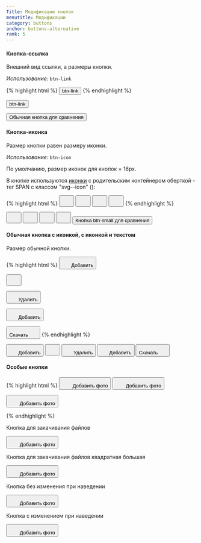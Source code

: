 ```yaml
---
Title: Модификации кнопок
menutitle: Модификации
category: buttons
anchor: buttons-alternative
rank: 5
---
```


#### Кнопка-ссылка

Внешний вид ссылки, а размеры кнопки.

_Использование:_ `btn-link`

{% highlight html %}
  <button class="btn-link">btn-link</button>
{% endhighlight %}

<div class="bs-docs-example">
  <div class="">
  <button class="btn-link">btn-link</button>

  <button class="btn-default ml-10">Обычная кнопка для сравнения</button>
  </div>
</div>

#### Кнопка-иконка

Размер кнопки равен размеру иконки.

_Использование:_ `btn-icon`

По умолчанию, размер иконок для кнопок = 16px.

В кнопке используются <a href="https://infotech-ru.github.io/dsf-common-ui/icons">иконки</a> с родительским контейнером оберткой - тег SPAN с классом "svg--icon" (<span class="svg--icon">):

{% highlight html %}
  <button class="btn-icon"><span class="svg--icon"><svg class="bicolors-plus" width="24" height="24"><use xlink:href="sprite.symbol.svg#bicolors-plus"></use></svg></span></button>
  <button class="btn-icon"><span class="svg--icon"><svg class="bicolors-arrows_reload" width="24" height="24"><use xlink:href="sprite.symbol.svg#bicolors-arrows_reload"></use></svg></span></button>
  <button class="btn-icon"><span class="svg--icon svg-danger"><svg class="bicolors-delete" width="24" height="24"><use xlink:href="sprite.symbol.svg#bicolors-delete"></use></svg></span></button>
  <button class="btn-icon btn-icon_h20"><span class="svg--icon"><svg class="bicolors-plus__24vb" width="24" height="24"><use xlink:href="sprite.symbol.svg#bicolors-plus__24vb"></use></svg></span></button>
{% endhighlight %}
<div class="bs-docs-example">
  <div class="">
  <button class="btn-icon"><span class="svg--icon"><svg class="bicolors-plus" width="24" height="24"><use xlink:href="/dsf-common-ui/dist/sprite.symbol.svg#bicolors-plus"></use></svg></span></button>
  <button class="btn-icon ml-10"><span class="svg--icon"><svg class="bicolors-arrows_reload" width="24" height="24"><use xlink:href="/dsf-common-ui/dist/sprite.symbol.svg#bicolors-arrows_reload"></use></svg></span></button>
  <button class="btn-icon ml-10"><span class="svg--icon svg-danger"><svg class="bicolors-delete" width="24" height="24"><use xlink:href="/dsf-common-ui/dist/sprite.symbol.svg#bicolors-delete"></use></svg></span></button>
  <button class="btn-icon btn-icon_h20 ml-10"><span class="svg--icon"><svg class="bicolors-plus__24vb" width="24" height="24"><use xlink:href="/dsf-common-ui/dist/sprite.symbol.svg#bicolors-plus__24vb"></use></svg></span></button>
  <button class="btn-default btn-small ml-10">Кнопка btn-small для сравнения</button>
  </div>
</div>

#### Обычная кнопка c иконкой, с иконкой и текстом

Размер обычной кнопки.

{% highlight html %}
  <button class="btn-link"><span class="svg--icon"><svg class="bicolors-plus" width="24" height="24"><use xlink:href="sprite.symbol.svg#bicolors-plus"></use></svg></span><span class="btn-text">Добавить</span></button>
  
  <button class="btn-success__outline"><span class="svg--icon"><svg class="bicolors-filter" width="24" height="24"><use xlink:href="sprite.symbol.svg#bicolors-filter"></use></svg></span></button>

  <button class="btn-danger__outline"><span class="svg--icon"><svg class="bicolors-delete" width="24" height="24"><use xlink:href="sprite.symbol.svg#bicolors-delete"></use></svg></span><span class="btn-text">Удалить</span></button>

  <button class="btn-primary"><span class="svg--icon"><svg class="bicolors-plus" width="24" height="24"><use xlink:href="sprite.symbol.svg#bicolors-plus"></use></svg></span><span class="btn-text">Добавить</span></button>

  <button class="btn-primary__outline"><span class="btn-text">Скачать</span><span class="svg--icon"><svg class="bicolors-export" width="24" height="24"><use xlink:href="sprite.symbol.svg#bicolors-export"></use></svg></span></button>
{% endhighlight %}

<div class="bs-docs-example">
  <button class="btn-link"><span class="svg--icon"><svg  class="bicolors-plus" width="24" height="24"><use xlink:href="/dsf-common-ui/dist/sprite.symbol.svg#bicolors-plus"></use></svg></span><span class="btn-text">Добавить</span></button>
  <button class="btn-success__outline ml-10"><span class="svg--icon"><svg  class="bicolors-filter" width="24" height="24"><use xlink:href="/dsf-common-ui/dist/sprite.symbol.svg#bicolors-filter"></use></svg></span></button>
  <button class="btn-danger__outline ml-10"><span class="svg--icon"><svg class="bicolors-delete" width="24" height="24"><use xlink:href="/dsf-common-ui/dist/sprite.symbol.svg#bicolors-delete"></use></svg></span><span class="btn-text">Удалить</span></button>
  <button class="btn-primary ml-10"><span class="svg--icon"><svg class="bicolors-plus" width="24" height="24"><use xlink:href="/dsf-common-ui/dist/sprite.symbol.svg#bicolors-plus"></use></svg></span><span class="btn-text">Добавить</span></button>
  <button class="btn-primary__outline ml-10"><span class="btn-text">Скачать</span><span class="svg--icon"><svg class="bicolors-export" width="24" height="24"><use xlink:href="/dsf-common-ui/dist/sprite.symbol.svg#bicolors-export"></use></svg></span></button>
</div>



#### Особые кнопки

{% highlight html %}
<button class="btn-download w-100p">
    <span class="btn-download_inner">
        <span class="svg--icon svg--icon__h21"><svg width="24" height="24"><use xlink:href="/dsf-common-ui/dist/sprite.symbol.svg#bicolors-photo__24vb"></use></svg></span>
        <span class="btn-text">Добавить фото</span>
    </span>
</button>
<button class="btn-download btn-download__circle">
    <span class="btn-download_inner">
        <span class="svg--icon svg--icon__h21"><svg width="24" height="24"><use xlink:href="/dsf-common-ui/dist/sprite.symbol.svg#bicolors-photo__24vb"></use></svg></span>
        <span class="btn-text">Добавить фото</span>
    </span>
</button>
<div class="blockBusinessCardLeft">
    <div class="blockBusinessCardLeft_image blockBusinessCardLeft_image__personal">
      <button class="btn-download btn-download__circle btn-download__onHover p-absolute top-0">
          <span class="btn-download_inner">
              <span class="svg--icon svg--icon__h21"><svg width="24" height="24"><use xlink:href="/dsf-common-ui/dist/sprite.symbol.svg#bicolors-photo__24vb"></use></svg></span>
              <span class="btn-text">Добавить фото</span>
          </span>
      </button>
    </div>
</div>

{% endhighlight %}
<div class="bs-docs-example">
  <div class="row">
    <div class="col-3">
      <p>Кнопка для закачивания файлов</p>
      <button class="btn-download w-100p">
          <span class="btn-download_inner">
              <span class="svg--icon svg--icon__h21"><svg width="24" height="24"><use xlink:href="/dsf-common-ui/dist/sprite.symbol.svg#bicolors-photo__24vb"></use></svg></span>
              <span class="btn-text">Добавить фото</span>
          </span>
      </button>
    </div>
    <div class="col-3">
      <p>Кнопка для закачивания файлов квадратная большая</p>
      <button class="btn-download btn-download__size128">
          <span class="btn-download_inner">
              <span class="svg--icon svg--icon__h20"><svg width="24" height="24"><use xlink:href="/dsf-common-ui/dist/sprite.symbol.svg#bicolors-photo__24vb"></use></svg></span>
              <span class="btn-text">Добавить фото</span>
          </span>
      </button>
    </div>
    <div class="col-3">
    <p>Кнопка без изменения при наведении</p>
      <button class="btn-download btn-download__circle">
          <span class="btn-download_inner">
              <span class="svg--icon svg--icon__h21"><svg width="24" height="24"><use xlink:href="/dsf-common-ui/dist/sprite.symbol.svg#bicolors-photo__24vb"></use></svg></span>
              <span class="btn-text">Добавить фото</span>
          </span>
      </button>
    </div>
  <div class="col-3">
      <p>Кнопка с изменением при наведении</p>
    <div class="blockBusinessCardLeft">
        <div class="blockBusinessCardLeft_image blockBusinessCardLeft_image__personal">
          <button class="btn-download btn-download__circle btn-download__onHover">
              <span class="btn-download_inner">
                  <span class="svg--icon svg--icon__h21"><svg width="24" height="24"><use xlink:href="/dsf-common-ui/dist/sprite.symbol.svg#bicolors-photo__24vb"></use></svg></span>
                  <span class="btn-text">Добавить фото</span>
              </span>
          </button>
        </div>
    </div>
  </div>
</div>